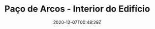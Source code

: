 ---
title: "Paço de Arcos - Interior do Edifício"
date: 2020-12-07T00:48:29Z
draft: true
address: "R. Costa Pinto, nº98 - 104"
city: "Paço de Arcos"
categories: ["reabilitacao"] 
---